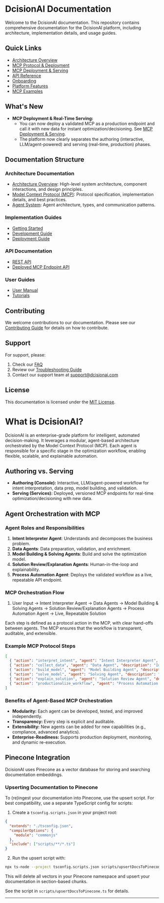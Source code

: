 # DcisionAI Documentation

Welcome to the DcisionAI documentation. This repository contains comprehensive documentation for the DcisionAI platform, including architecture, implementation details, and usage guides.

## Quick Links
- [Architecture Overview](./architecture/overview.md)
- [MCP Protocol & Deployment](./mcp/protocol.md)
- [MCP Deployment & Serving](./mcp/deployment.md)
- [API Reference](./api/README.md)
- [Onboarding](./onboarding/README.md)
- [Platform Features](./platform/agenticai-workflow.md)
- [MCP Examples](./mcp/examples/README.md)

## What's New
- **MCP Deployment & Real-Time Serving:**
  - You can now deploy a validated MCP as a production endpoint and call it with new data for instant optimization/decisioning. See [MCP Deployment & Serving](./mcp/deployment.md).
  - The platform now clearly separates the authoring (interactive, LLM/agent-powered) and serving (real-time, production) phases.

## Documentation Structure

### Architecture Documentation
- [Architecture Overview](./architecture/overview.md): High-level system architecture, component interactions, and design principles.
- [Model Context Protocol (MCP)](./architecture/mcp/protocol.md): Protocol specification, implementation details, and best practices.
- [Agent System](./architecture/mcp/agents.md): Agent architecture, types, and communication patterns.

### Implementation Guides
- [Getting Started](./onboarding/environment-setup.md)
- [Development Guide](./onboarding/codebase-overview.md)
- [Deployment Guide](./mcp/deployment.md)

### API Documentation
- [REST API](./api/README.md)
- [Deployed MCP Endpoint API](./mcp/deployment.md)

### User Guides
- [User Manual](./platform/agenticai-workflow.md)
- [Tutorials](./onboarding/examples/portfolio-management.md)

## Contributing
We welcome contributions to our documentation. Please see our [Contributing Guide](../CONTRIBUTING.md) for details on how to contribute.

## Support
For support, please:
1. Check our [FAQ](./support/faq.md)
2. Review our [Troubleshooting Guide](./support/troubleshooting.md)
3. Contact our support team at support@dcisionai.com

## License
This documentation is licensed under the [MIT License](./LICENSE).

# What is DcisionAI?

DcisionAI is an enterprise-grade platform for intelligent, automated decision-making. It leverages a modular, agent-based architecture orchestrated by the Model Context Protocol (MCP). Each agent is responsible for a specific stage in the optimization workflow, enabling flexible, scalable, and explainable automation.

## Authoring vs. Serving
- **Authoring (Console):** Interactive, LLM/agent-powered workflow for intent interpretation, data prep, model building, and validation.
- **Serving (Services):** Deployed, versioned MCP endpoints for real-time optimization/decisioning with new data.

## Agent Orchestration with MCP

### Agent Roles and Responsibilities

1. **Intent Interpreter Agent**: Understands and decomposes the business problem.
2. **Data Agents**: Data preparation, validation, and enrichment.
3. **Model Building & Solving Agents**: Build and solve the optimization model.
4. **Solution Review/Explanation Agents**: Human-in-the-loop and explainability.
5. **Process Automation Agent**: Deploys the validated workflow as a live, repeatable API endpoint.

### MCP Orchestration Flow
1. User Input → Intent Interpreter Agent → Data Agents → Model Building & Solving Agents → Solution Review/Explanation Agents → Process Automation Agent → Live, Repeatable Solution

Each step is defined as a protocol action in the MCP, with clear hand-offs between agents. The MCP ensures that the workflow is transparent, auditable, and extensible.

### Example MCP Protocol Steps
```json
[
  { "action": "interpret_intent", "agent": "Intent Interpreter Agent", "description": "Analyze user input, identify the business problem, and select the appropriate optimization template.", "required": true },
  { "action": "collect_data", "agent": "Data Agent", "description": "Identify and validate required data sources.", "required": true },
  { "action": "build_model", "agent": "Model Building Agent", "description": "Construct and validate the optimization model.", "required": true },
  { "action": "solve_model", "agent": "Solving Agent", "description": "Solve the optimization problem.", "required": true },
  { "action": "explain_solution", "agent": "Solution Review Agent", "description": "Explain and review the solution.", "required": false },
  { "action": "productionalize_workflow", "agent": "Process Automation Agent", "description": "Deploy the workflow as a live endpoint and enable scheduling.", "required": true }
]
```

### Benefits of Agent-Based MCP Orchestration
- **Modularity:** Each agent can be developed, tested, and improved independently.
- **Transparency:** Every step is explicit and auditable.
- **Extensibility:** New agents can be added for new capabilities (e.g., compliance, advanced analytics).
- **Enterprise-Readiness:** Supports production deployment, monitoring, and dynamic re-execution.

## Pinecone Integration
DcisionAI uses Pinecone as a vector database for storing and searching documentation embeddings.

### Upserting Documentation to Pinecone
To (re)ingest your documentation into Pinecone, use the upsert script. For best compatibility, use a separate TypeScript config for scripts:

1. Create a `tsconfig.scripts.json` in your project root:

```json
{
  "extends": "./tsconfig.json",
  "compilerOptions": {
    "module": "commonjs"
  },
  "include": ["scripts/**/*.ts"]
}
```

2. Run the upsert script with:

```sh
npx ts-node --project tsconfig.scripts.json scripts/upsertDocsToPinecone.ts
```

This will delete all vectors in your Pinecone namespace and upsert your documentation in section-based chunks.

See the script in `scripts/upsertDocsToPinecone.ts` for details.

--- 
